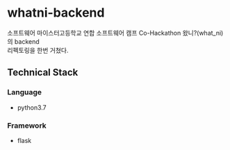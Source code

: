 # whatni-backend

소프트웨어 마이스터고등학교 연합 소프트웨어 캠프 Co-Hackathon 왔니?(what_ni)의 backend  
리펙토링을 한번 거쳤다.

## Technical Stack

### Language

- python3.7

### Framework

- flask